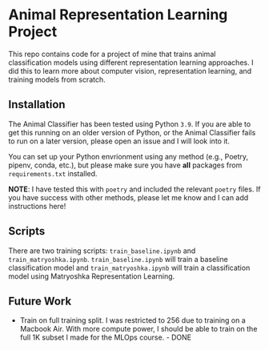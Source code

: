 # Animal Representation Learning Project

This repo contains code for a project of mine that trains animal classification models using different representation learning approaches.
I did this to learn more about computer vision, representation learning, and training models from scratch.

## Installation

The Animal Classifier has been tested using Python `3.9`.
If you are able to get this running on an older version of Python, or the Animal Classifier fails to run on a later version, please open an issue and I will look into it.

You can set up your Python envrionment using any method (e.g., Poetry, pipenv, conda, etc.), but please make sure you have **all** packages from `requirements.txt` installed. 

**NOTE**: I have tested this with `poetry` and included the relevant `poetry` files.
If you have success with other methods, please let me know and I can add instructions here!

## Scripts

There are two training scripts: `train_baseline.ipynb` and `train_matryoshka.ipynb`.
`train_baseline.ipynb` will train a baseline classification model and `train_matryoshka.ipynb` will train a classification model using Matryoshka Representation Learning.

## Future Work

- Train on full training split. I was restricted to 256 due to training on a Macbook Air. With more compute power, I should be able to train on the full 1K subset I made for the MLOps course. - DONE
